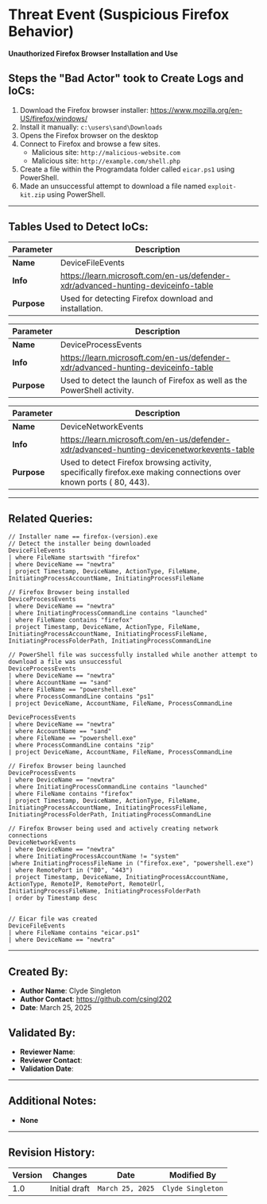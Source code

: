  # Threat Event (Suspicious Firefox Behavior)
**Unauthorized Firefox Browser Installation and Use**

 ## Steps the "Bad Actor" took to Create Logs and IoCs:
1. Download the Firefox browser installer: https://www.mozilla.org/en-US/firefox/windows/
2. Install it manually: ```c:\users\sand\Downloads```
3. Opens the Firefox browser on the desktop
4. Connect to Firefox and browse a few sites.
   - Malicious site: ```http://malicious-website.com```
   - Malicious site: ```http://example.com/shell.php```
6. Create a file within the Programdata folder called ```eicar.ps1``` using PowerShell.
7. Made an unsuccessful attempt to download a file named ```exploit-kit.zip``` using PowerShell.

---

## Tables Used to Detect IoCs:
| **Parameter**       | **Description**                                                              |
|---------------------|------------------------------------------------------------------------------|
| **Name**| DeviceFileEvents|
| **Info**|https://learn.microsoft.com/en-us/defender-xdr/advanced-hunting-deviceinfo-table|
| **Purpose**| Used for detecting Firefox download and installation.|

| **Parameter**       | **Description**                                                              |
|---------------------|------------------------------------------------------------------------------|
| **Name**| DeviceProcessEvents|
| **Info**|https://learn.microsoft.com/en-us/defender-xdr/advanced-hunting-deviceinfo-table|
| **Purpose**| Used to detect the launch of Firefox as well as the PowerShell activity.|

| **Parameter**       | **Description**                                                              |
|---------------------|------------------------------------------------------------------------------|
| **Name**| DeviceNetworkEvents|
| **Info**|https://learn.microsoft.com/en-us/defender-xdr/advanced-hunting-devicenetworkevents-table|
| **Purpose**| Used to detect Firefox browsing activity, specifically firefox.exe making connections over known ports ( 80, 443).|

---

## Related Queries:
```kql
// Installer name == firefox-(version).exe
// Detect the installer being downloaded
DeviceFileEvents
| where FileName startswith "firefox"
| where DeviceName == "newtra"
| project Timestamp, DeviceName, ActionType, FileName, InitiatingProcessAccountName, InitiatingProcessFileName

// Firefox Browser being installed
DeviceProcessEvents
| where DeviceName == "newtra"
| where InitiatingProcessCommandLine contains "launched"
| where FileName contains "firefox"
| project Timestamp, DeviceName, ActionType, FileName, InitiatingProcessAccountName, InitiatingProcessFileName, InitiatingProcessFolderPath, InitiatingProcessCommandLine

// PowerShell file was successfully installed while another attempt to download a file was unsuccessful
DeviceProcessEvents
| where DeviceName == "newtra" 
| where AccountName == "sand"                                                                                
| where FileName == "powershell.exe"
| where ProcessCommandLine contains "ps1"                                                              
| project DeviceName, AccountName, FileName, ProcessCommandLine

DeviceProcessEvents
| where DeviceName == "newtra" 
| where AccountName == "sand"                                                                                
| where FileName == "powershell.exe"
| where ProcessCommandLine contains "zip"                                                              
| project DeviceName, AccountName, FileName, ProcessCommandLine

// Firefox Browser being launched
DeviceProcessEvents
| where DeviceName == "newtra"
| where InitiatingProcessCommandLine contains "launched"
| where FileName contains "firefox"
| project Timestamp, DeviceName, ActionType, FileName, InitiatingProcessAccountName, InitiatingProcessFileName, InitiatingProcessFolderPath, InitiatingProcessCommandLine

// Firefox Browser being used and actively creating network connections
DeviceNetworkEvents  
| where DeviceName == "newtra"  
| where InitiatingProcessAccountName != "system" 
|where InitiatingProcessFileName in ("firefox.exe", "powershell.exe")
| where RemotePort in ("80", "443")
| project Timestamp, DeviceName, InitiatingProcessAccountName, ActionType, RemoteIP, RemotePort, RemoteUrl, InitiatingProcessFileName, InitiatingProcessFolderPath  
| order by Timestamp desc


// Eicar file was created
DeviceFileEvents
| where FileName contains "eicar.ps1"
| where DeviceName == "newtra"
```

---

## Created By:
- **Author Name**: Clyde Singleton
- **Author Contact**:  https://github.com/csingl202
- **Date**: March 25, 2025

## Validated By:
- **Reviewer Name**: 
- **Reviewer Contact**: 
- **Validation Date**: 

---

## Additional Notes:
- **None**

---

## Revision History:
| **Version** | **Changes**                   | **Date**         | **Modified By**   |
|-------------|-------------------------------|------------------|-------------------|
| 1.0         | Initial draft                  | `March 25, 2025`| `Clyde Singleton`   
